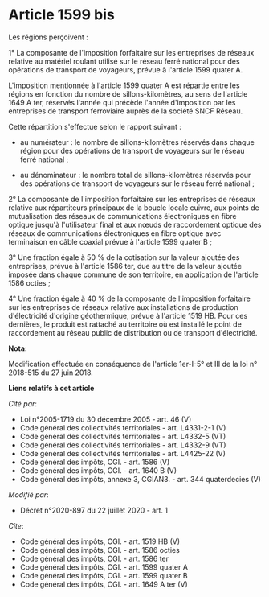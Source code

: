 # Article 1599 bis

Les régions perçoivent : 

1° La composante de l'imposition forfaitaire sur les entreprises de réseaux relative au matériel roulant utilisé sur le
réseau ferré national pour des opérations de transport de voyageurs, prévue à l'article 1599 quater A. 

L'imposition mentionnée à l'article 1599 quater A est répartie entre les régions en fonction du nombre de sillons-kilomètres,
au sens de l'article 1649 A ter, réservés l'année qui précède l'année d'imposition par les entreprises de transport
ferroviaire auprès de la société SNCF Réseau. 

Cette répartition s'effectue selon le rapport suivant :

- au numérateur : le nombre de sillons-kilomètres réservés dans chaque région pour des opérations de transport de voyageurs
sur le réseau ferré national ;

- au dénominateur : le nombre total de sillons-kilomètres réservés pour des opérations de transport de voyageurs sur le
réseau ferré national ; 

2° La composante de l'imposition forfaitaire sur les entreprises de réseaux relative aux répartiteurs principaux de la boucle
locale cuivre, aux points de mutualisation des réseaux de communications électroniques en fibre optique jusqu'à l'utilisateur
final et aux nœuds de raccordement optique des réseaux de communications électroniques en fibre optique avec terminaison en
câble coaxial prévue à l'article 1599 quater B ; 

3° Une fraction égale à 50 % de la cotisation sur la valeur ajoutée des entreprises, prévue à l'article 1586 ter, due au
titre de la valeur ajoutée imposée dans chaque commune de son territoire, en application de l'article 1586 octies ; 

4° Une fraction égale à 40 % de la composante de l'imposition forfaitaire sur les entreprises de réseaux relative aux
installations de production d'électricité d'origine géothermique, prévue à l'article 1519 HB. Pour ces dernières, le produit
est rattaché au territoire où est installé le point de raccordement au réseau public de distribution ou de transport
d'électricité.

**Nota:**

Modification effectuée en conséquence de l'article 1er-I-5° et III de la loi n° 2018-515 du 27 juin 2018.

**Liens relatifs à cet article**

_Cité par_:

  - Loi n°2005-1719 du 30 décembre 2005 - art. 46 (V)
  - Code général des collectivités territoriales - art. L4331-2-1 (V)
  - Code général des collectivités territoriales - art. L4332-5 (VT)
  - Code général des collectivités territoriales - art. L4332-9 (VT)
  - Code général des collectivités territoriales - art. L4425-22 (V)
  - Code général des impôts, CGI. - art. 1586 (V)
  - Code général des impôts, CGI. - art. 1640 B (V)
  - Code général des impôts, annexe 3, CGIAN3. - art. 344 quaterdecies (V)

_Modifié par_:

  - Décret n°2020-897 du 22 juillet 2020 - art. 1

_Cite_:

  - Code général des impôts, CGI. - art. 1519 HB (V)
  - Code général des impôts, CGI. - art. 1586 octies
  - Code général des impôts, CGI. - art. 1586 ter
  - Code général des impôts, CGI. - art. 1599 quater A
  - Code général des impôts, CGI. - art. 1599 quater B
  - Code général des impôts, CGI. - art. 1649 A ter (V)
